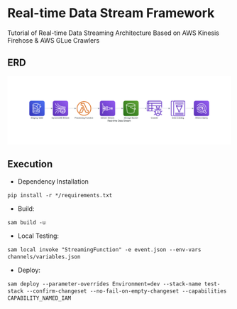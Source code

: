 # Real-time Data Stream Framework
Tutorial of Real-time Data Streaming Architecture Based on AWS Kinesis Firehose & AWS GLue Crawlers

## ERD
![](./real-time_data_stream.png)

## Execution

- Dependency Installation
```
pip install -r */requirements.txt
```
- Build:
```
sam build -u
```
- Local Testing:
```
sam local invoke "StreamingFunction" -e event.json --env-vars channels/variables.json
```
- Deploy:
```
sam deploy --parameter-overrides Environment=dev --stack-name test-stack --confirm-changeset --no-fail-on-empty-changeset --capabilities CAPABILITY_NAMED_IAM
```